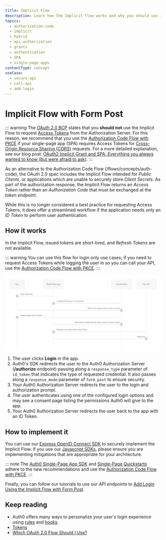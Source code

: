 ```yaml
---
title: Implicit Flow
description: Learn how the Implicit flow works and why you should use it for single-page apps (SPAs).
topics:
  - authorization-code
  - implicit
  - hybrid
  - api-authorization
  - grants
  - authentication
  - SPA
  - single-page apps
contentType: concept
useCase:
  - secure-api
  - call-api
  - add-login
---
```

# Implicit Flow with Form Post

::: warning
The [OAuth 2.0 BCP](https://tools.ietf.org/html/draft-ietf-oauth-security-topics-09#section-2.1.2) states that you **should not** use the Implicit Flow to request [Access Tokens](/tokens/access-tokens) from the Authorization Server. For this reason, we recommend that you use the [Authorization Code Flow with PKCE](/flows/concepts/auth-code-pkce) if your single-page app (SPA) requires Access Tokens for [Cross-Origin Resource Sharing (CORS)](/cross-origin-authentication#what-is-cross-origin-authentication) requests. For a more detailed explanation, see our blog post: [OAuth2 Implicit Grant and SPA: Everything you always wanted to know (but were afraid to ask)](https://auth0.com/blog/oauth2-implicit-grant-and-spa/).
:::

As an alternative to the Authorization Code Flow (/flows/concepts/auth-code), the OAuth 2.0 spec includes the Implicit Flow intended for <dfn data-key="public-client">Public Clients</dfn>, or applications which are unable to securely store <dfn data-key="client-secret">Client Secrets</dfn>. As part of the authorization response, the Implicit Flow returns an <dfn data-key="access-token">Access Token</dfn> rather than an <dfn data-key="authorization-code">Authorization Code</dfn> that must be exchanged at the <dfn data-key="token-endpoint">token endpoint</dfn>.

While this is no longer considered a best practice for requesting Access Tokens, it does offer a streamlined workflow if the application needs only an <dfn data-key="id-token">ID Token</dfn> to perform user authentication.

## How it works

In the Implicit Flow, issued tokens are short-lived, and <dfn data-key="refresh-token">Refresh Tokens</dfn> are not available.

::: warning
You can use this flow for login only use cases; if you need to request Access Tokens while logging the user in so you can call your API, use the [Authorization Code Flow with PKCE](/flows/concepts/auth-code-pkce).
:::

![Implicit Flow Authentication Sequence](/media/articles/flows/concepts/auth-sequence-implicit.png)

1. The user clicks **Login** in the app.
2. Auth0's SDK redirects the user to the Auth0 Authorization Server (**/authorize** endpoint) passing along a `response_type` parameter of `id_token` that indicates the type of requested credential. It also passes along a `response_mode` parameter of `form_post` to ensure security.
3. Your Auth0 Authorization Server redirects the user to the login and authorization prompt.
4. The user authenticates using one of the configured login options and may see a consent page listing the permissions Auth0 will give to the app.
5. Your Auth0 Authorization Server redirects the user back to the app with an ID Token.

## How to implement it

You can use our [Express OpenID Connect SDK](https://www.npmjs.com/package/express-openid-connect) to securely implement the Implicit Flow. If you use our [Javascript SDKs](/libraries), please ensure you are implementing mitigations that are appropriate for your architecture.

::: note
The [Auth0 Single-Page App SDK](/libraries/auth0-spa-js) and [Single-Page Quickstarts](/quickstart/spa) adhere to the new recommendations and use the [Authorization Code Flow with PKCE](/flows/concepts/auth-code-pkce).
:::

Finally, you can follow our tutorials to use our API endpoints to [Add Login Using the Implicit Flow with Form Post](/flows/guides/implicit/add-login-implicit).

## Keep reading

- Auth0 offers many ways to personalize your user's login experience using [rules](/rules) and [hooks](/hooks).
- [Tokens](/tokens)
- [Which OAuth 2.0 Flow Should I Use?](/api-auth/which-oauth-flow-to-use)
